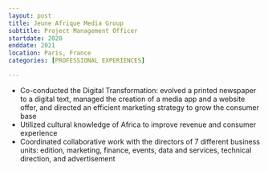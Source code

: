 ```yaml
---
layout: post
title: Jeune Afrique Media Group
subtitle: Project Management Officer
startdate: 2020
enddate: 2021
location: Paris, France
categories: [PROFESSIONAL EXPERIENCES]

---
```

- Co-conducted the Digital Transformation: evolved a printed newspaper to a digital text, managed the creation of a media app and a website offer, and directed an efficient marketing strategy to grow the consumer base
- Utilized cultural knowledge of Africa to improve revenue and consumer experience
- Coordinated collaborative work with the directors of 7 different business units: edition, marketing, finance, events, data and services, technical direction, and advertisement


